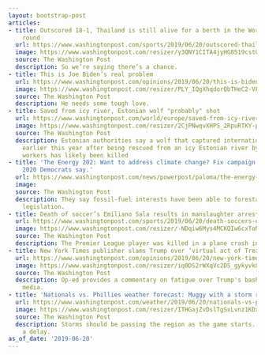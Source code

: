 ```yaml
---
layout: bootstrap-post
articles:
- title: Outscored 18-1, Thailand is still alive for a berth in the World Cup knockout
    round
  url: https://www.washingtonpost.com/sports/2019/06/20/outscored-thailand-is-still-alive-berth-world-cup-knockout-round/
  image: https://www.washingtonpost.com/resizer/y3QNY1CITA4jyHG8519cstQaI9k=/1484x0/arc-anglerfish-washpost-prod-washpost.s3.amazonaws.com/public/QZT545UQJMI6TFLKRDBJDK24HA.jpg
  source: The Washington Post
  description: So we’re saying there’s a chance.
- title: This is Joe Biden’s real problem
  url: https://www.washingtonpost.com/opinions/2019/06/20/this-is-bidens-real-problem/
  image: https://www.washingtonpost.com/resizer/PLY_IQgXhqdorQbTHeC2-VFdZLo=/1484x0/arc-anglerfish-washpost-prod-washpost.s3.amazonaws.com/public/56FGNTUSZAI6TKW3OTTLFNDPNI.jpg
  source: The Washington Post
  description: He needs some tough love.
- title: Saved from icy river, Estonian wolf "probably" shot
  url: https://www.washingtonpost.com/world/europe/saved-from-icy-river-estonian-wolf-probably-shot/2019/06/20/03da8e2e-9364-11e9-956a-88c291ab5c38_story.html
  image: https://www.washingtonpost.com/resizer/2CjPNwqvXHPS_2RpuRTKY-p3eVo=/1484x0/www.washingtonpost.com/pb/resources/img/twp-social-share.png
  source: The Washington Post
  description: Estonian authorities say a wolf that captured international attention
    earlier this year after being rescued from an icy Estonian river by construction
    workers has likely been killed
- title: 'The Energy 202: Want to address climate change? Fix campaign finance first,
    2020 Democrats say.'
  url: https://www.washingtonpost.com/news/powerpost/paloma/the-energy-202/2019/06/20/the-energy-202-want-to-address-climate-change-fix-campaign-finance-first-2020-democrats-say/5d0a5bc3a7a0a47d87c56d5a/
  image: 
  source: The Washington Post
  description: They say fossil-fuel interests have been able to forestall meaningful
    legislation.
- title: Death of soccer’s Emiliano Sala results in manslaughter arrest
  url: https://www.washingtonpost.com/sports/2019/06/20/death-soccers-emiliano-sala-results-manslaughter-arrest/
  image: https://www.washingtonpost.com/resizer/-NDqiw6Mys4MCKQIw6cxToNUtNY=/1484x0/arc-anglerfish-washpost-prod-washpost.s3.amazonaws.com/public/RGUXS7ESXUI6TFLKRDBJDK24HA.jpg
  source: The Washington Post
  description: The Premier League player was killed in a plane crash in January.
- title: New York Times publisher slams Trump over ‘virtual act of Treason’ allegation
  url: https://www.washingtonpost.com/opinions/2019/06/20/new-york-times-publisher-slams-trump-over-virtual-act-treason-allegation/
  image: https://www.washingtonpost.com/resizer/iq0DS2rWXqVc2DS_gykyvk8AkDs=/1484x0/arc-anglerfish-washpost-prod-washpost.s3.amazonaws.com/public/MMLB2LUS4AI6TFLKRDBJDK24HA.jpg
  source: The Washington Post
  description: Op-ed provides a commentary on fatigue over Trump's bashing of the
    media.
- title: 'Nationals vs. Phillies weather forecast: Muggy with a storm risk'
  url: https://www.washingtonpost.com/weather/2019/06/20/nationals-vs-phillies-weather-forecast-muggy-with-storm-risk/
  image: https://www.washingtonpost.com/resizer/ITHGajZvDslTgSxLvnz1KDxDYOQ=/1484x0/arc-anglerfish-washpost-prod-washpost.s3.amazonaws.com/public/V7PGBZUQUAYVHDX26LUQF6M5W4.gif
  source: The Washington Post
  description: Storms should be passing the region as the game starts. It may mean
    a delay.
as_of_date: '2019-06-20'
---
```


